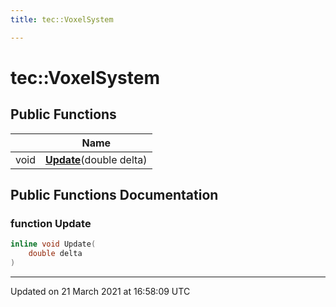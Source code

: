 ```yaml
---
title: tec::VoxelSystem

---
```


# tec::VoxelSystem



## Public Functions

|                | Name           |
| -------------- | -------------- |
| void | **[Update](/engine/Classes/classtec_1_1_voxel_system/#function-update)**(double delta) |

## Public Functions Documentation

### function Update

```cpp
inline void Update(
    double delta
)
```


-------------------------------

Updated on 21 March 2021 at 16:58:09 UTC